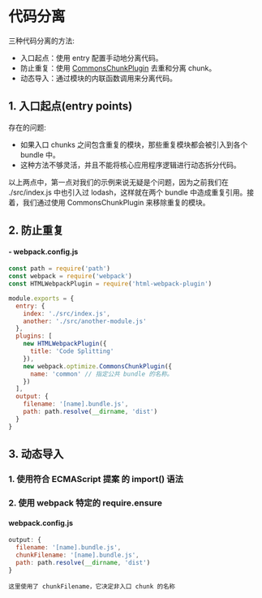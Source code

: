 # 代码分离

三种代码分离的方法:

- 入口起点：使用 entry 配置手动地分离代码。
- 防止重复：使用 [CommonsChunkPlugin](https://www.webpackjs.com/plugins/commons-chunk-plugin/) 去重和分离 chunk。
- 动态导入：通过模块的内联函数调用来分离代码。

## 1. 入口起点(entry points)

存在的问题:

- 如果入口 chunks 之间包含重复的模块，那些重复模块都会被引入到各个 bundle 中。
- 这种方法不够灵活，并且不能将核心应用程序逻辑进行动态拆分代码。

<card-primary theme="#DCF2FD" font-size="16px" color="#618ca0">
以上两点中，第一点对我们的示例来说无疑是个问题，因为之前我们在 ./src/index.js 中也引入过 lodash，这样就在两个 bundle 中造成重复引用。接着，我们通过使用 CommonsChunkPlugin 来移除重复的模块。
</card-primary>

## 2. 防止重复

#### - webpack.config.js

```js
const path = require('path')
const webpack = require('webpack')
const HTMLWebpackPlugin = require('html-webpack-plugin')

module.exports = {
  entry: {
    index: './src/index.js',
    another: './src/another-module.js'
  },
  plugins: [
    new HTMLWebpackPlugin({
      title: 'Code Splitting'
    }),
    new webpack.optimize.CommonsChunkPlugin({
      name: 'common' // 指定公共 bundle 的名称。
    })
  ],
  output: {
    filename: '[name].bundle.js',
    path: path.resolve(__dirname, 'dist')
  }
}
```

## 3. 动态导入

### 1. 使用符合 ECMAScript 提案 的 import() 语法

### 2. 使用 webpack 特定的 require.ensure

#### webpack.config.js

```js
output: {
  filename: '[name].bundle.js',
  chunkFilename: '[name].bundle.js',
  path: path.resolve(__dirname, 'dist')
}
```

`这里使用了 chunkFilename，它决定非入口 chunk 的名称`
